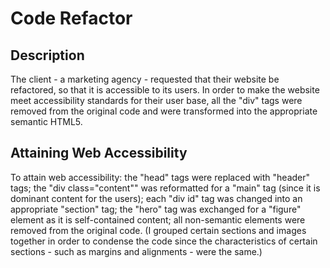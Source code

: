# Code Refactor

## Description
The client - a marketing agency - requested that their website be refactored, so that it is accessible to its users. In order to make the website meet accessibility standards for their user base, all the "div" tags were removed from the original code and were transformed into the appropriate semantic HTML5.

## Attaining Web Accessibility 
To attain web accessibility: the "head" tags were replaced with "header" tags; the "div class="content"" was reformatted for a "main" tag (since it is dominant content for the users); each "div id" tag was changed into an appropriate "section" tag; the "hero" tag was exchanged for a "figure" element as it is self-contained content; all non-semantic elements were removed from the original code. (I grouped certain sections and images together in order to condense the code since the characteristics of certain sections - such as margins and alignments - were the same.)